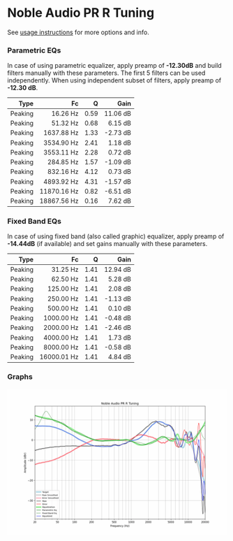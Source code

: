 # Noble Audio PR R Tuning
See [usage instructions](https://github.com/jaakkopasanen/AutoEq#usage) for more options and info.

### Parametric EQs
In case of using parametric equalizer, apply preamp of **-12.30dB** and build filters manually
with these parameters. The first 5 filters can be used independently.
When using independent subset of filters, apply preamp of **-12.30 dB**.

| Type    | Fc          |    Q | Gain     |
|--------:|------------:|-----:|---------:|
| Peaking | 16.26 Hz    | 0.59 | 11.06 dB |
| Peaking | 51.32 Hz    | 0.68 | 6.15 dB  |
| Peaking | 1637.88 Hz  | 1.33 | -2.73 dB |
| Peaking | 3534.90 Hz  | 2.41 | 1.18 dB  |
| Peaking | 3553.11 Hz  | 2.28 | 0.72 dB  |
| Peaking | 284.85 Hz   | 1.57 | -1.09 dB |
| Peaking | 832.16 Hz   | 4.12 | 0.73 dB  |
| Peaking | 4893.92 Hz  | 4.31 | -1.57 dB |
| Peaking | 11870.16 Hz | 0.82 | -6.51 dB |
| Peaking | 18867.56 Hz | 0.16 | 7.62 dB  |

### Fixed Band EQs
In case of using fixed band (also called graphic) equalizer, apply preamp of **-14.44dB**
(if available) and set gains manually with these parameters.

| Type    | Fc          |    Q | Gain     |
|--------:|------------:|-----:|---------:|
| Peaking | 31.25 Hz    | 1.41 | 12.94 dB |
| Peaking | 62.50 Hz    | 1.41 | 5.28 dB  |
| Peaking | 125.00 Hz   | 1.41 | 2.08 dB  |
| Peaking | 250.00 Hz   | 1.41 | -1.13 dB |
| Peaking | 500.00 Hz   | 1.41 | 0.10 dB  |
| Peaking | 1000.00 Hz  | 1.41 | -0.48 dB |
| Peaking | 2000.00 Hz  | 1.41 | -2.46 dB |
| Peaking | 4000.00 Hz  | 1.41 | 1.73 dB  |
| Peaking | 8000.00 Hz  | 1.41 | -0.58 dB |
| Peaking | 16000.01 Hz | 1.41 | 4.84 dB  |

### Graphs
![](./Noble%20Audio%20PR%20R%20Tuning.png)